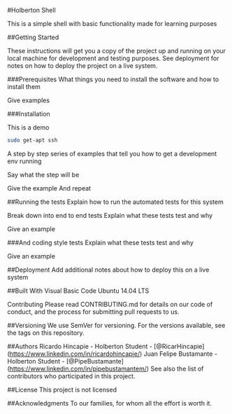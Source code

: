 #Holberton Shell

This is a simple shell with basic functionality made for learning purposes

##Getting Started

These instructions will get you a copy of the project up and running on your local machine for development and testing purposes. See deployment for notes on how to deploy the project on a live system.

###Prerequisites
What things you need to install the software and how to install them

Give examples

###Installation

This is a demo

```bash
sudo get-apt ssh
```

A step by step series of examples that tell you how to get a development env running

Say what the step will be

Give the example
And repeat

##Running the tests
Explain how to run the automated tests for this system

Break down into end to end tests
Explain what these tests test and why

Give an example

###And coding style tests
Explain what these tests test and why

Give an example

##Deployment
Add additional notes about how to deploy this on a live system

##Built With
Visual Basic Code
Ubuntu 14.04 LTS


Contributing
Please read CONTRIBUTING.md for details on our code of conduct, and the process for submitting pull requests to us.

##Versioning
We use SemVer for versioning. For the versions available, see the tags on this repository.

##Authors
Ricardo Hincapie - Holberton Student - [@RicarHincapie] (https://www.linkedin.com/in/ricardohincapie/)
Juan Felipe Bustamante - Holberton Student - [@PipeBustamante] (https://www.linkedin.com/in/pipebustamantem/)
See also the list of contributors who participated in this project.

##License
This project is not licensed

##Acknowledgments
To our families, for whom all the effort is worth it. 

